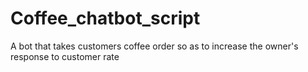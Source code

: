 # Coffee_chatbot_script
A bot that takes customers coffee order so as to increase the owner's response to customer rate
